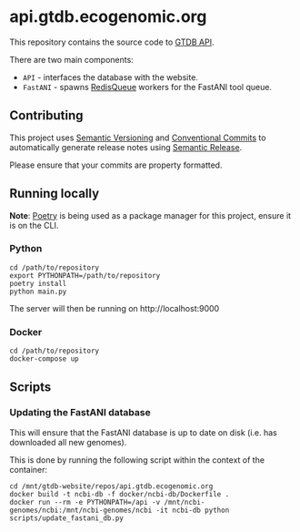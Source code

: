 # api.gtdb.ecogenomic.org

This repository contains the source code to [GTDB API](https://api.gtdb.ecogenomic.org/).

There are two main components:

* `API` - interfaces the database with the website.
* `FastANI` - spawns [RedisQueue](https://python-rq.org/) workers for the FastANI tool queue.

## Contributing

This project uses [Semantic Versioning](http://semver.org/) and [Conventional Commits](https://conventionalcommits.org/)
to automatically generate release notes using [Semantic Release](https://semantic-release.gitbook.io/semantic-release/).

Please ensure that your commits are property formatted.

## Running locally

__Note__: [Poetry](https://python-poetry.org/) is being used as a package manager for this project, ensure it is on the
CLI.

### Python

```shell
cd /path/to/repository
export PYTHONPATH=/path/to/repository
poetry install
python main.py
```

The server will then be running on http://localhost:9000

### Docker

```shell
cd /path/to/repository
docker-compose up
```

## Scripts

### Updating the FastANI database

This will ensure that the FastANI database is up to date on disk (i.e. has downloaded all new genomes).

This is done by running the following script within the context of the container:

```shell
cd /mnt/gtdb-website/repos/api.gtdb.ecogenomic.org
docker build -t ncbi-db -f docker/ncbi-db/Dockerfile .
docker run --rm -e PYTHONPATH=/api -v /mnt/ncbi-genomes/ncbi:/mnt/ncbi-genomes/ncbi -it ncbi-db python scripts/update_fastani_db.py
```

